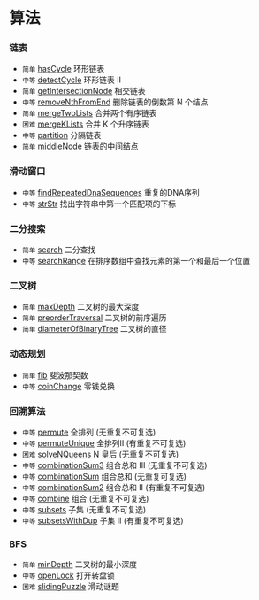 # 算法


### 链表

* `简单` [hasCycle](srcipts/hasCycle/README.md) 环形链表
* `中等` [detectCycle](srcipts/detectCycle/README.md) 环形链表 II
* `简单` [getIntersectionNode](srcipts/getIntersectionNode/README.md) 相交链表
* `中等` [removeNthFromEnd](srcipts/removeNthFromEnd/README.md) 删除链表的倒数第 N 个结点
* `简单` [mergeTwoLists](srcipts/mergeTwoLists/README.md) 合并两个有序链表
* `困难` [mergeKLists](srcipts/mergeKLists/README.md) 合并 K 个升序链表
* `中等` [partition](srcipts/partition/README.md) 分隔链表
* `简单` [middleNode](srcipts/middleNode/README.md) 链表的中间结点

### 滑动窗口

* `中等` [findRepeatedDnaSequences](srcipts/findRepeatedDnaSequences/README.md) 重复的DNA序列
* `中等` [strStr](srcipts/strStr/README.md) 找出字符串中第一个匹配项的下标



### 二分搜索

* `简单` [search](srcipts/search/README.md) 二分查找
* `中等` [searchRange](srcipts/searchRange/README.md) 在排序数组中查找元素的第一个和最后一个位置



### 二叉树

* `简单` [maxDepth](srcipts/maxDepth/README.md) 二叉树的最大深度
* `简单` [preorderTraversal](srcipts/preorderTraversal/README.md) 二叉树的前序遍历
* `简单` [diameterOfBinaryTree](srcipts/diameterOfBinaryTree/README.md) 二叉树的直径


### 动态规划
* `简单` [fib](srcipts/fib/README.md) 斐波那契数
* `中等` [coinChange](srcipts/coinChange/README.md) 零钱兑换

### 回溯算法
* `中等` [permute](srcipts/permute/README.md) 全排列 (无重复不可复选)
* `中等` [permuteUnique](srcipts/permuteUnique/README.md) 全排列II (有重复不可复选)
* `困难` [solveNQueens](srcipts/solveNQueens/README.md) N 皇后 (无重复不可复选)
* `中等` [combinationSum3](srcipts/combinationSum3/README.md) 组合总和 III (无重复不可复选)
* `中等` [combinationSum](srcipts/combinationSum/README.md) 组合总和 (无重复可复选)
* `中等` [combinationSum2](srcipts/combinationSum2/README.md) 组合总和 II (有重复不可复选)
* `中等` [combine](srcipts/combine/README.md) 组合 (无重复不可复选)
* `中等` [subsets](srcipts/subsets/README.md) 子集 (无重复不可复选)
* `中等` [subsetsWithDup](srcipts/subsetsWithDup/README.md) 子集 II (有重复不可复选)

### BFS
* `简单` [minDepth](srcipts/minDepth/README.md) 二叉树的最小深度
* `中等` [openLock](srcipts/openLock/README.md) 打开转盘锁
* `困难` [slidingPuzzle](srcipts/slidingPuzzle/README.md) 滑动谜题

